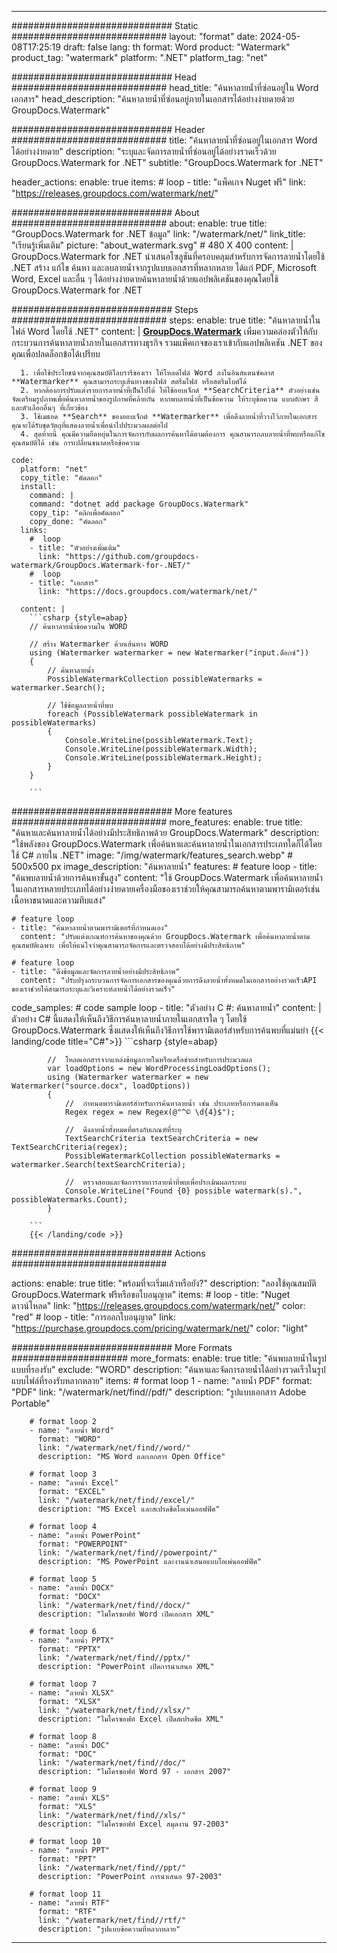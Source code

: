 
---
############################# Static ############################
layout: "format"
date:  2024-05-08T17:25:19
draft: false
lang: th
format: Word
product: "Watermark"
product_tag: "watermark"
platform: ".NET"
platform_tag: "net"

############################# Head ############################
head_title: "ค้นหาลายน้ำที่ซ่อนอยู่ใน Word เอกสาร"
head_description: "ค้นหาลายน้ำที่ซ่อนอยู่ภายในเอกสารได้อย่างง่ายดายด้วย GroupDocs.Watermark"

############################# Header ############################
title: "ค้นหาลายน้ำที่ซ่อนอยู่ในเอกสาร Word ได้อย่างง่ายดาย" 
description: "ระบุและจัดการลายน้ำที่ซ่อนอยู่ได้อย่างรวดเร็วด้วย GroupDocs.Watermark for .NET"
subtitle: "GroupDocs.Watermark for .NET" 

header_actions:
  enable: true
  items:
    #  loop
    - title: "แพ็คเกจ Nuget ฟรี"
      link: "https://releases.groupdocs.com/watermark/net/"
      
############################# About ############################
about:
    enable: true
    title: "GroupDocs.Watermark for .NET ข้อมูล"
    link: "/watermark/net/"
    link_title: "เรียนรู้เพิ่มเติม"
    picture: "about_watermark.svg" # 480 X 400
    content: |
       GroupDocs.Watermark for .NET นำเสนอโซลูชันที่ครอบคลุมสำหรับการจัดการลายน้ำโดยใช้ .NET สร้าง แก้ไข ค้นหา และลบลายน้ำจากรูปแบบเอกสารที่หลากหลาย ได้แก่ PDF, Microsoft Word, Excel และอื่น ๆ ได้อย่างง่ายดายค้นหาลายน้ำด้วยแอปพลิเคชันของคุณโดยใช้ GroupDocs.Watermark for .NET

############################# Steps ############################
steps:
    enable: true
    title: "ค้นหาลายน้ำในไฟล์ Word โดยใช้ .NET"
    content: |
      **[GroupDocs.Watermark](https://products.groupdocs.com/watermark/net/)** เพิ่มความคล่องตัวให้กับกระบวนการค้นหาลายน้ำภายในเอกสารทางธุรกิจ รวมแพ็คเกจของเราเข้ากับแอปพลิเคชัน .NET ของคุณเพื่อปลดล็อกข้อได้เปรียบ
      
      1. เพื่อใช้ประโยชน์จากคุณสมบัติไลบรารีของเรา ให้โหลดไฟล์ Word ลงในอินสแตนซ์คลาส **Watermarker** คุณสามารถระบุเส้นทางของไฟล์ สตรีมไฟล์ หรือสตรีมไบต์ได้
      2. หากต้องการปรับแต่งรายการลายน้ำที่เป็นไปได้ ให้ใช้ออบเจ็กต์ **SearchCriteria** ตัวอย่างเช่น จัดเตรียมรูปภาพเพื่อค้นหาลายน้ำของรูปภาพที่คล้ายกัน หากพบลายน้ำที่เป็นข้อความ ให้ระบุข้อความ แบบอักษร สี และตัวเลือกอื่นๆ ที่เกี่ยวข้อง
      3. ใช้เมธอด **Search** ของออบเจ็กต์ **Watermarker** เพื่อดึงลายน้ำที่วางไว้ภายในเอกสาร คุณจะได้รับชุดวัตถุที่แสดงลายน้ำเพื่อนำไปประมวลผลต่อไป
      4. สุดท้ายนี้ คุณมีความยืดหยุ่นในการจัดการกับผลการค้นหาได้ตามต้องการ คุณสามารถลบลายน้ำที่พบหรือแก้ไขคุณสมบัติได้ เช่น การเปลี่ยนขนาดหรือข้อความ
   
    code:
      platform: "net"
      copy_title: "คัดลอก"
      install:
        command: |
        command: "dotnet add package GroupDocs.Watermark"
        copy_tip: "คลิกเพื่อคัดลอก"
        copy_done: "คัดลอก"
      links:
        #  loop
        - title: "ตัวอย่างเพิ่มเติม"
          link: "https://github.com/groupdocs-watermark/GroupDocs.Watermark-for-.NET/"
        #  loop
        - title: "เอกสาร"
          link: "https://docs.groupdocs.com/watermark/net/"
          
      content: |
        ```csharp {style=abap}
        // ค้นหาลายน้ำข้อความใน WORD

        // สร้าง Watermarker ด้วยเส้นทาง WORD
        using (Watermarker watermarker = new Watermarker("input.ด็อกซ์"))
        {
            // ค้นหาลายน้ำ
            PossibleWatermarkCollection possibleWatermarks = watermarker.Search();

            // ใช้ข้อมูลลายน้ำที่พบ
            foreach (PossibleWatermark possibleWatermark in possibleWatermarks)
            {
                Console.WriteLine(possibleWatermark.Text);
                Console.WriteLine(possibleWatermark.Width);
                Console.WriteLine(possibleWatermark.Height);
            }
        }
        
        ```            

############################# More features ############################
more_features:
  enable: true
  title: "ค้นหาและค้นหาลายน้ำได้อย่างมีประสิทธิภาพด้วย GroupDocs.Watermark"
  description: "ใช้พลังของ GroupDocs.Watermark เพื่อค้นหาและค้นหาลายน้ำในเอกสารประเภทใดก็ได้โดยใช้ C# ภายใน .NET"
  image: "/img/watermark/features_search.webp" # 500x500 px
  image_description: "ค้นหาลายน้ำ"
  features:
    # feature loop
    - title: "ค้นพบลายน้ำด้วยการค้นหาขั้นสูง"
      content: "ใช้ GroupDocs.Watermark เพื่อค้นหาลายน้ำในเอกสารหลายประเภทได้อย่างง่ายดายเครื่องมือของเราช่วยให้คุณสามารถค้นหาตามพารามิเตอร์เช่นเนื้อหาขนาดและความทึบแสง"

    # feature loop
    - title: "ค้นหาลายน้ำตามพารามิเตอร์ที่กำหนดเอง"
      content: "ปรับแต่งเกณฑ์การค้นหาของคุณด้วย GroupDocs.Watermark เพื่อค้นหาลายน้ำตามคุณสมบัติเฉพาะ เพื่อให้แน่ใจว่าคุณสามารถจัดการและตรวจสอบได้อย่างมีประสิทธิภาพ"

    # feature loop
    - title: "ดึงข้อมูลและจัดการลายน้ำอย่างมีประสิทธิภาพ"
      content: "ปรับปรุงกระบวนการจัดการเอกสารของคุณด้วยการดึงลายน้ำทั้งหมดในเอกสารอย่างรวดเร็วAPI ของเราช่วยให้สามารถระบุและวิเคราะห์ลายน้ำได้อย่างรวดเร็ว"
      
  code_samples:
    # code sample loop
    - title: "ตัวอย่าง C #: ค้นหาลายน้ำ"
      content: |
        ตัวอย่าง C# นี้แสดงให้เห็นถึงวิธีการค้นหาลายน้ำภายในเอกสารใด ๆ โดยใช้ GroupDocs.Watermark ซึ่งแสดงให้เห็นถึงวิธีการใช้พารามิเตอร์สำหรับการค้นพบที่แม่นยำ
        {{< landing/code title="C#">}}
        ```csharp {style=abap}
        
            //  โหลดเอกสารจากแหล่งข้อมูลภายในหรือเครือข่ายสำหรับการประมวลผล
            var loadOptions = new WordProcessingLoadOptions();
            using (Watermarker watermarker = new Watermarker("source.docx", loadOptions))
            {
                //  กำหนดพารามิเตอร์สำหรับการค้นหาลายน้ำ เช่น ประเภทหรือการมองเห็น
                Regex regex = new Regex(@"^© \d{4}$");

                //  ดึงลายน้ำทั้งหมดที่ตรงกับเกณฑ์ที่ระบุ
                TextSearchCriteria textSearchCriteria = new TextSearchCriteria(regex);
                PossibleWatermarkCollection possibleWatermarks = watermarker.Search(textSearchCriteria);

                //  ตรวจสอบและจัดการรายการลายน้ำที่พบเพื่อประเมินผลกระทบ
                Console.WriteLine("Found {0} possible watermark(s).", possibleWatermarks.Count);
            }

        ```
        {{< /landing/code >}}


############################# Actions ############################

actions:
  enable: true
  title: "พร้อมที่จะเริ่มแล้วหรือยัง?"
  description: "ลองใช้คุณสมบัติ GroupDocs.Watermark ฟรีหรือขอใบอนุญาต"
  items:
    #  loop
    - title: "Nuget ดาวน์โหลด"
      link: "https://releases.groupdocs.com/watermark/net/"
      color: "red"
        #  loop
    - title: "การออกใบอนุญาต"
      link: "https://purchase.groupdocs.com/pricing/watermark/net/"
      color: "light"


############################# More Formats #####################
more_formats:
    enable: true
    title: "ค้นพบลายน้ำในรูปแบบที่รองรับ"
    exclude: "WORD"
    description: "ค้นหาและจัดการลายน้ำได้อย่างรวดเร็วในรูปแบบไฟล์ที่รองรับหลากหลาย"
    items: 
        # format loop 1
        - name: "ลายน้ำ PDF"
          format: "PDF"
          link: "/watermark/net/find//pdf/"
          description: "รูปแบบเอกสาร Adobe Portable"

        # format loop 2
        - name: "ลายน้ำ Word"
          format: "WORD"
          link: "/watermark/net/find//word/"
          description: "MS Word และเอกสาร Open Office"
          
        # format loop 3
        - name: "ลายน้ำ Excel"
          format: "EXCEL"
          link: "/watermark/net/find//excel/"
          description: "MS Excel และสเปรดชีตโอเพ่นออฟฟิศ"

        # format loop 4
        - name: "ลายน้ำ PowerPoint"
          format: "POWERPOINT"
          link: "/watermark/net/find//powerpoint/"
          description: "MS PowerPoint และงานนำเสนอแบบโอเพ่นออฟฟิศ"

        # format loop 5
        - name: "ลายน้ำ DOCX"
          format: "DOCX"
          link: "/watermark/net/find//docx/"
          description: "ไมโครซอฟท์ Word เปิดเอกสาร XML"
          
        # format loop 6
        - name: "ลายน้ำ PPTX"
          format: "PPTX"
          link: "/watermark/net/find//pptx/"
          description: "PowerPoint เปิดการนำเสนอ XML"
          
        # format loop 7
        - name: "ลายน้ำ XLSX"
          format: "XLSX"
          link: "/watermark/net/find//xlsx/"
          description: "ไมโครซอฟท์ Excel เปิดสเปรดชีต XML"

        # format loop 8
        - name: "ลายน้ำ DOC"
          format: "DOC"
          link: "/watermark/net/find//doc/"
          description: "ไมโครซอฟท์ Word 97 - เอกสาร 2007"

        # format loop 9
        - name: "ลายน้ำ XLS"
          format: "XLS"
          link: "/watermark/net/find//xls/"
          description: "ไมโครซอฟท์ Excel สมุดงาน 97-2003"

        # format loop 10
        - name: "ลายน้ำ PPT"
          format: "PPT"
          link: "/watermark/net/find//ppt/"
          description: "PowerPoint การนำเสนอ 97-2003"

        # format loop 11
        - name: "ลายน้ำ RTF"
          format: "RTF"
          link: "/watermark/net/find//rtf/"
          description: "รูปแบบข้อความที่หลากหลาย"

---
